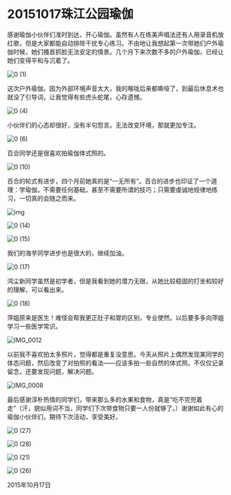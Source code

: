 # 20151017珠江公园瑜伽 




感谢瑜伽小伙伴们准时到达，开心瑜伽。虽然有人在练美声唱法还有人用录音机放红歌，但是大家都能自动排除干扰专心练习。不由地让我想起第一次带她们户外瑜伽时候，她们搔首抓脸无法安定的情景。几个月下来次数不多的户外瑜伽，已经让她们变得平和与沉着了。

![0 (1)](https://oss.sssmoe.com/wp-content/uploads202406081641382.jpg)

这次户外瑜伽，因为外部环境声音太大，我的喉咙后来都嘶哑了，到最后休息术也就没了引导词，让我觉得有些虎头蛇尾，心存遗憾。

![0 (4)](https://oss.sssmoe.com/wp-content/uploads202406081641383.jpg)

小伙伴们的心态却很好，没有半句怨言。无法改变环境，那就更加专注。

![0 (6)](https://oss.sssmoe.com/wp-content/uploads202406081641384.jpg)

百合同学还是很喜欢拍瑜伽体式照的。

![0 (10)](https://oss.sssmoe.com/wp-content/uploads202406081641385.jpg)

百合的轮式有进步，四个月前她真的是“一无所有”。百合的进步也印证了一个道理：学瑜伽，不需要任何基础，甚至不需要所谓的技巧；只需要虔诚地规律地练习，一切真的会随之而来。

![img](https://img.mindyoga.cn/202112251453857.jpg)

![0 (14)](https://oss.sssmoe.com/wp-content/uploads202406081641386.jpg)

![0 (15)](https://oss.sssmoe.com/wp-content/uploads202406081641387.jpg)

我们的海芋同学进步也是很大的，继续加油。

![0 (17)](https://oss.sssmoe.com/wp-content/uploads202406081641388.jpg)

鸿尘新同学虽然是初学者，但是我看到她的潜力无限，从她比较稳固的打坐和较好的理解，可以看出来。

![0 (18)](https://oss.sssmoe.com/wp-content/uploads202406081641389.jpg)

萍姐原来是医生！难怪会帮我更正肚子和胃的区别，专业使然。以后要多多向萍姐学习一些医学常识。

![IMG_0012](https://oss.sssmoe.com/wp-content/uploads202406081641390.JPG)

以前我不喜欢拍太多照片，觉得都是重复没意思。今天从照片上偶然发现某同学的体态问题，然后改变了对拍照的看法——应该多拍一些自然的体式照。不仅仅记录留念，还要发现问题，解决问题。

![IMG_0008](https://oss.sssmoe.com/wp-content/uploads202406081641391.JPG)

最后感谢淳朴热情的同学们，带来那么多的水果和食物，真是“吃不完兜着走”（汗，貌似用词不当，同学们下次带食物只要一人份就够了。）谢谢如此有心的瑜伽小伙伴们，期待下次活动，享受美好。

![0 (27)](https://oss.sssmoe.com/wp-content/uploads202406081641392.jpg)

![0 (28)](https://oss.sssmoe.com/wp-content/uploads202406081641393.jpg)

![0 (21)](https://oss.sssmoe.com/wp-content/uploads202406081641394.jpg)

![0 (26)](https://oss.sssmoe.com/wp-content/uploads202406081641395.jpg)

2015年10月17日

